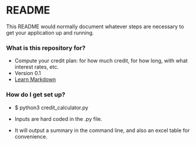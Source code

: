 # README #

This README would normally document whatever steps are necessary to get your application up and running.

### What is this repository for? ###

* Compute your credit plan: for how much credit, for how long, with what interest rates, etc.
* Version 0.1
* [Learn Markdown](https://bitbucket.org/tutorials/markdowndemo)

### How do I get set up? ###

* $ python3 credit_calculator.py

* Inputs are hard coded in the .py file.
* It will output a summary in the command line, and also an excel table for convenience.
